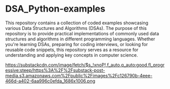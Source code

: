 # DSA_Python-examples
This repository contains a collection of coded examples showcasing various Data Structures and Algorithms (DSAs). 
The purpose of this repository is to provide practical implementations of commonly used data structures and algorithms 
in different programming languages. Whether you're learning DSAs, preparing for coding interviews, or looking for 
reusable code snippets, this repository serves as a resource for understanding and applying key concepts in computer science.

https://substackcdn.com/image/fetch/$s_!xnoP!,f_auto,q_auto:good,fl_progressive:steep/https%3A%2F%2Fsubstack-post-media.s3.amazonaws.com%2Fpublic%2Fimages%2Fc126790b-4eee-466d-a402-6aa996c0efda_1686x1006.png
